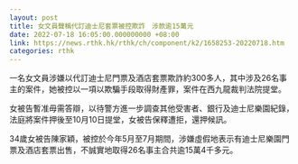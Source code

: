 ```yaml
---
layout: post
title: 女文員聲稱代訂迪士尼套票被控欺詐　涉款逾15萬元
date: 2022-07-18 16:05:00.000000000 +08:00
link: https://news.rthk.hk/rthk/ch/component/k2/1658253-20220718.htm
categories: rthk
---
```


一名女文員涉嫌以代訂迪士尼門票及酒店套票欺詐約300多人，其中涉及26名事主的案件，她被控以一項以欺騙手段取得財產罪，案件在西九龍裁判法院提堂。

女被告暫准毋需答辯，以待警方進一步調查其他受害者、銀行及迪士尼樂園紀錄，法庭將案件押後至10月10日提堂，女被告保釋遭拒，還押候訊。

34歲女被告陳家穎，被控於今年5月至7月期間，涉嫌虛假地表示有迪士尼樂園門票及酒店套票出售，不誠實地取得26名事主合共逾15萬4千多元。
